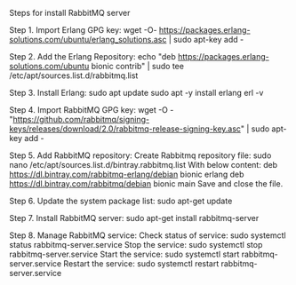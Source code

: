 Steps for install RabbitMQ server

Step 1. Import Erlang GPG key:
wget -O- https://packages.erlang-solutions.com/ubuntu/erlang_solutions.asc | sudo apt-key add -

Step 2. Add the Erlang Repository:
echo "deb https://packages.erlang-solutions.com/ubuntu bionic contrib" | sudo tee /etc/apt/sources.list.d/rabbitmq.list

Step 3. Install Erlang:
sudo apt update
sudo apt -y install erlang
erl -v

Step 4. Import RabbitMQ GPG key:
wget -O - "https://github.com/rabbitmq/signing-keys/releases/download/2.0/rabbitmq-release-signing-key.asc" | sudo apt-key add -

Step 5. Add RabbitMQ repository:
Create Rabbitmq repository file:
sudo nano /etc/apt/sources.list.d/bintray.rabbitmq.list
With below content:
deb https://dl.bintray.com/rabbitmq-erlang/debian bionic erlang
deb https://dl.bintray.com/rabbitmq/debian bionic main
Save and close the file.

Step 6. Update the system package list:
sudo apt-get update

Step 7. Install RabbitMQ server:
sudo apt-get install rabbitmq-server

Step 8. Manage RabbitMQ service:
Check status of service:
sudo systemctl status rabbitmq-server.service
Stop the service:
sudo systemctl stop rabbitmq-server.service
Start the service:
sudo systemctl start rabbitmq-server.service
Restart the service:
sudo systemctl restart rabbitmq-server.service
